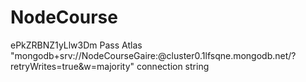 # NodeCourse
ePkZRBNZ1yLlw3Dm Pass Atlas
"mongodb+srv://NodeCourseGaire:<password>@cluster0.1lfsqne.mongodb.net/?retryWrites=true&w=majority" connection string